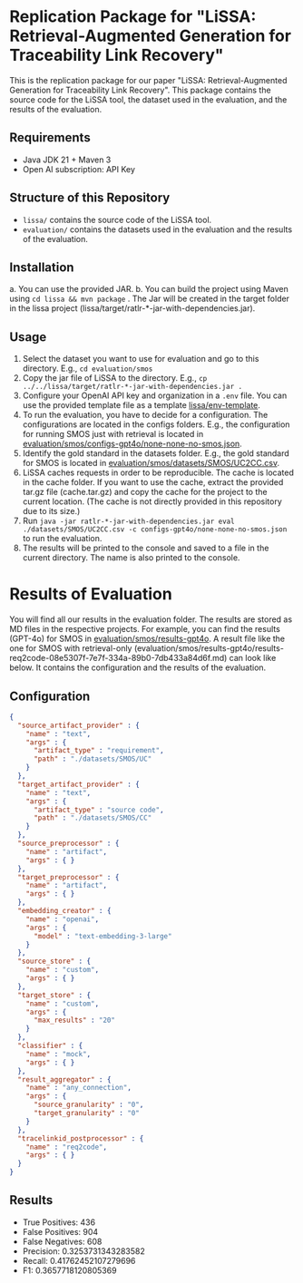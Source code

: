 # Replication Package for "LiSSA: Retrieval-Augmented Generation for Traceability Link Recovery"
This is the replication package for our paper "LiSSA: Retrieval-Augmented Generation for Traceability Link Recovery". This package contains the source code for the LiSSA tool, the dataset used in the evaluation, and the results of the evaluation.

## Requirements
- Java JDK 21 + Maven 3
- Open AI subscription: API Key

## Structure of this Repository
* `lissa/` contains the source code of the LiSSA tool.
* `evaluation/` contains the datasets used in the evaluation and the results of the evaluation.

## Installation
a. You can use the provided JAR.
b. You can build the project using Maven using `cd lissa && mvn package` . The Jar will be created in the target folder in the lissa project (lissa/target/ratlr-*-jar-with-dependencies.jar).

## Usage
1. Select the dataset you want to use for evaluation and go to this directory. E.g., `cd evaluation/smos`
2. Copy the jar file of LiSSA to the directory. E.g., `cp ../../lissa/target/ratlr-*-jar-with-dependencies.jar .`
3. Configure your OpenAI API key and organization in a `.env` file. You can use the provided template file as a template [lissa/env-template](./lissa/env-template).
4. To run the evaluation, you have to decide for a configuration. The configurations are located in the configs folders. E.g., the configuration for running SMOS just with retrieval is located in [evaluation/smos/configs-gpt4o/none-none-no-smos.json](./evaluation/smos/configs-gpt4o/none-none-no-smos.json).
5. Identify the gold standard in the datasets folder. E.g., the gold standard for SMOS is located in [evaluation/smos/datasets/SMOS/UC2CC.csv](./evaluation/smos/datasets/SMOS/UC2CC.csv).
6. LiSSA caches requests in order to be reproducible. The cache is located in the cache folder. If you want to use the cache, extract the provided tar.gz file (cache.tar.gz) and copy the cache for the project to the current location. (The cache is not directly provided in this repository due to its size.) 
7. Run `java -jar ratlr-*-jar-with-dependencies.jar eval ./datasets/SMOS/UC2CC.csv -c configs-gpt4o/none-none-no-smos.json` to run the evaluation.
8. The results will be printed to the console and saved to a file in the current directory. The name is also printed to the console.

# Results of Evaluation
You will find all our results in the evaluation folder. The results are stored as MD files in the respective projects.
For example, you can find the results (GPT-4o) for SMOS in [evaluation/smos/results-gpt4o](evaluation/smos/results-gpt4o).
A result file like the one for SMOS with retrieval-only (evaluation/smos/results-gpt4o/results-req2code-08e5307f-7e7f-334a-89b0-7db433a84d6f.md) can look like below.
It contains the configuration and the results of the evaluation.


## Configuration
```json
{
  "source_artifact_provider" : {
    "name" : "text",
    "args" : {
      "artifact_type" : "requirement",
      "path" : "./datasets/SMOS/UC"
    }
  },
  "target_artifact_provider" : {
    "name" : "text",
    "args" : {
      "artifact_type" : "source code",
      "path" : "./datasets/SMOS/CC"
    }
  },
  "source_preprocessor" : {
    "name" : "artifact",
    "args" : { }
  },
  "target_preprocessor" : {
    "name" : "artifact",
    "args" : { }
  },
  "embedding_creator" : {
    "name" : "openai",
    "args" : {
      "model" : "text-embedding-3-large"
    }
  },
  "source_store" : {
    "name" : "custom",
    "args" : { }
  },
  "target_store" : {
    "name" : "custom",
    "args" : {
      "max_results" : "20"
    }
  },
  "classifier" : {
    "name" : "mock",
    "args" : { }
  },
  "result_aggregator" : {
    "name" : "any_connection",
    "args" : {
      "source_granularity" : "0",
      "target_granularity" : "0"
    }
  },
  "tracelinkid_postprocessor" : {
    "name" : "req2code",
    "args" : { }
  }
}
```
## Results
* True Positives: 436
* False Positives: 904
* False Negatives: 608
* Precision: 0.3253731343283582
* Recall: 0.41762452107279696
* F1: 0.3657718120805369
